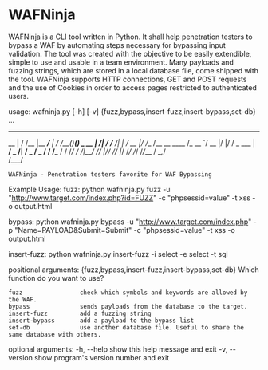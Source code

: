 # WAFNinja

WAFNinja is a CLI tool written in Python. It shall help penetration testers to bypass a WAF by
automating steps necessary for bypassing input validation. The tool was created with the objective
to be easily extendible, simple to use and usable in a team environment. Many payloads and
fuzzing strings, which are stored in a local database file, come shipped with the tool. WAFNinja
supports HTTP connections, GET and POST requests and the use of Cookies in order to access
pages restricted to authenticated users.

usage: wafninja.py [-h] [-v]
                   {fuzz,bypass,insert-fuzz,insert-bypass,set-db} ...

    
___       ______________________   ______       ________        
__ |     / /__    |__  ____/__  | / /__(_)____________(_)_____ _
__ | /| / /__  /| |_  /_   __   |/ /__  /__  __ \____  /_  __ `/
__ |/ |/ / _  ___ |  __/   _  /|  / _  / _  / / /___  / / /_/ / 
____/|__/  /_/  |_/_/      /_/ |_/  /_/  /_/ /_/___  /  \__,_/  
                                                /___/           
                                                
    WAFNinja - Penetration testers favorite for WAF Bypassing
    
Example Usage:
fuzz:
	python wafninja.py fuzz -u "http://www.target.com/index.php?id=FUZZ" 
	-c "phpsessid=value" -t xss -o output.html 

bypass:
	python wafninja.py bypass -u "http://www.target.com/index.php" 
	-p "Name=PAYLOAD&Submit=Submit" 
	-c "phpsessid=value" -t xss -o output.html

insert-fuzz:
	python wafninja.py insert-fuzz -i select -e select -t sql

positional arguments:
  {fuzz,bypass,insert-fuzz,insert-bypass,set-db}
                        Which function do you want to use?
                        
    fuzz                check which symbols and keywords are allowed by the WAF.
    bypass              sends payloads from the database to the target.
    insert-fuzz         add a fuzzing string
    insert-bypass       add a payload to the bypass list
    set-db              use another database file. Useful to share the same database with others.

optional arguments:
  -h, --help            show this help message and exit
  -v, --version         show program's version number and exit
